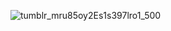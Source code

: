 ![tumblr_mru85oy2Es1s397lro1_500](https://user-images.githubusercontent.com/52453558/82555000-52a3d380-9b3d-11ea-93bb-aea3f7980adc.gif)
